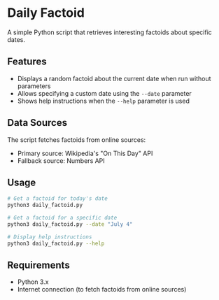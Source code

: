 # Daily Factoid

A simple Python script that retrieves interesting factoids about specific dates.

## Features

- Displays a random factoid about the current date when run without parameters
- Allows specifying a custom date using the `--date` parameter
- Shows help instructions when the `--help` parameter is used

## Data Sources

The script fetches factoids from online sources:
- Primary source: Wikipedia's "On This Day" API
- Fallback source: Numbers API

## Usage

```bash
# Get a factoid for today's date
python3 daily_factoid.py

# Get a factoid for a specific date
python3 daily_factoid.py --date "July 4"

# Display help instructions
python3 daily_factoid.py --help
```

## Requirements

- Python 3.x
- Internet connection (to fetch factoids from online sources)
